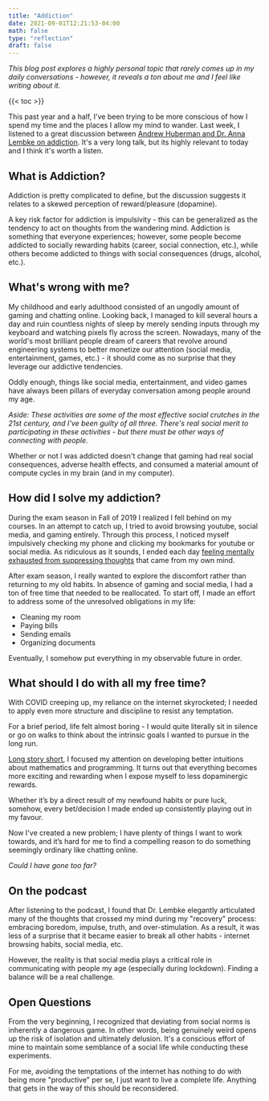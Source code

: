 ```yaml
---
title: "Addiction"
date: 2021-09-01T12:21:53-04:00
math: false
type: "reflection"
draft: false
---
```


*This blog post explores a highly personal topic that rarely comes up in my daily conversations - however, it reveals a ton about me and I feel like writing about it.*

{{< toc >}}

This past year and a half, I've been trying to be more conscious of how I spend my time and the places I allow my mind to wander. Last week, I listened to a great discussion between [Andrew Huberman and Dr. Anna Lembke on addiction](https://www.youtube.com/watch?v=p3JLaF_4Tz8). It's a very long talk, but its highly relevant to today and I think it's worth a listen.

## What is Addiction?

Addiction is pretty complicated to define, but the discussion suggests it relates to a skewed perception of reward/pleasure (dopamine). 

A key risk factor for addiction is impulsivity - this can be generalized as the tendency to act on thoughts from the wandering mind. Addiction is something that everyone experiences; however, some people become addicted to socially rewarding habits (career, social connection, etc.), while others become addicted to things with social consequences (drugs, alcohol, etc.).

## What's wrong with me?

My childhood and early adulthood consisted of an ungodly amount of gaming and chatting online. Looking back, I managed to kill several hours a day and ruin countless nights of sleep by merely sending inputs through my keyboard and watching pixels fly across the screen. Nowadays, many of the world's most brilliant people dream of careers that revolve around engineering systems to better monetize our attention (social media, entertainment, games, etc.) - it should come as no surprise that they leverage our addictive tendencies. 

Oddly enough, things like social media, entertainment, and video games have always been pillars of everyday conversation among people around my age.

*Aside: These activities are some of the most effective social crutches in the 21st century, and I've been guilty of all three. There's real social merit to participating in these activities - but there must be other ways of connecting with people.*

Whether or not I was addicted doesn't change that gaming had real social consequences, adverse health effects, and consumed a material amount of compute cycles in my brain (and in my computer). 

## How did I solve my addiction?

During the exam season in Fall of 2019 I realized I fell behind on my courses. In an attempt to catch up, I tried to avoid browsing youtube, social media, and gaming entirely. Through this process, I noticed myself impulsively checking my phone and clicking my bookmarks for youtube or social media. As ridiculous as it sounds, I ended each day [feeling mentally exhausted from suppressing thoughts](https://youtu.be/H-XfCl-HpRM?t=2110) that came from my own mind. 

After exam season, I really wanted to explore the discomfort rather than returning to my old habits. In absence of gaming and social media, I had a ton of free time that needed to be reallocated. To start off, I made an effort to address some of the unresolved obligations in my life:
- Cleaning my room
- Paying bills
- Sending emails
- Organizing documents

Eventually, I somehow put everything in my observable future in order. 

## What should I do with all my free time?

With COVID creeping up, my reliance on the internet skyrocketed; I needed to apply even more structure and discipline to resist any temptation.

For a brief period, life felt almost boring - I would quite literally sit in silence or go on walks to think about the intrinsic goals I wanted to pursue in the long run.

[Long story short](/reflections/tf-math.md), I focused my attention on developing better intuitions about mathematics and programming. It turns out that everything becomes more exciting and rewarding when I expose myself to less dopaminergic rewards. 

Whether it’s by a direct result of my newfound habits or pure luck, somehow, every bet/decision I made ended up consistently playing out in my favour.

Now I've created a new problem; I have plenty of things I want to work towards, and it’s hard for me to find a compelling reason to do something seemingly ordinary like chatting online.

*Could I have gone too far?*

## On the podcast

After listening to the podcast, I found that Dr. Lembke elegantly articulated many of the thoughts that crossed my mind during my "recovery" process: embracing boredom, impulse, truth, and over-stimulation. As a result, it was less of a surprise that it became easier to break all other habits - internet browsing habits, social media, etc.

However, the reality is that social media plays a critical role in communicating with people my age (especially during lockdown). Finding a balance will be a real challenge.

## Open Questions

From the very beginning, I recognized that deviating from social norms is inherently a dangerous game. 
In other words, being genuinely weird opens up the risk of isolation and ultimately delusion. It's a conscious effort of mine to maintain some semblance of a social life while conducting these experiments.

For me, avoiding the temptations of the internet has nothing to do with being more "productive" per se, I just want to live a complete life. Anything that gets in the way of this should be reconsidered.
